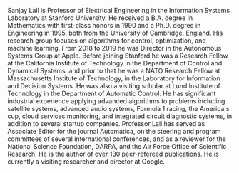 Sanjay Lall is Professor of Electrical Engineering in the Information Systems Laboratory at Stanford University. He received a B.A. degree in Mathematics with first-class honors in 1990 and a Ph.D. degree in Engineering in 1995, both from the University of Cambridge, England. His research group focuses on algorithms for control, optimization, and machine learning. From 2018 to 2019 he was Director in the Autonomous Systems Group at Apple. Before joining Stanford he was a Research Fellow at the California Institute of Technology in the Department of Control and Dynamical Systems, and prior to that he was a NATO Research Fellow at Massachusetts Institute of Technology, in the Laboratory for Information and Decision Systems. He was also a visiting scholar at Lund Institute of Technology in the Department of Automatic Control. He has significant industrial experience applying advanced algorithms to problems including satellite systems, advanced audio systems, Formula 1 racing, the America's cup, cloud services monitoring, and integrated circuit diagnostic systems, in addition to several startup companies. Professor Lall has served as Associate Editor for the journal Automatica, on the steering and program committees of several international conferences, and as a reviewer for the National Science Foundation, DARPA, and the Air Force Office of Scientific Research. He is the author of over 130 peer-refereed publications. He is currently a visiting researcher and director at Google.


